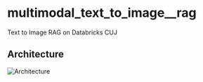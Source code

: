 # multimodal_text_to_image__rag
Text to Image RAG on Databricks CUJ

## Architecture

![Architecture](https://github.com/sarahovakeemian/multimodal_text_to_image__rag/blob/main/images_for_readme/arch_diagram)